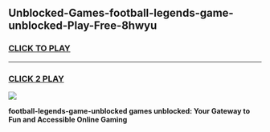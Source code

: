 
## Unblocked-Games-football-legends-game-unblocked-Play-Free-8hwyu
<h3>
<a href="https://premium76.site?title=football-legends-game-unblocked&ref=18A">CLICK TO PLAY</a></h3>
<hr>

<h3>
<a href="https://premium76.site?title=football-legends-game-unblocked&ref=18A">CLICK 2 PLAY</a>
  
</h3>

<a href="https://premium76.site?title=football-legends-game-unblocked&ref=18A"><img src="https://clearcache.store/games.png"></a>


**football-legends-game-unblocked games unblocked: Your Gateway to Fun and Accessible Online Gaming**
